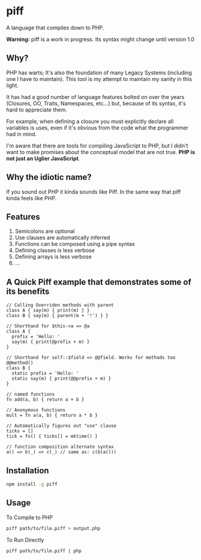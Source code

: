 # piff
A language that compiles down to PHP.

**Warning:** piff is a work in progress. Its syntax might change until version 1.0

## Why?

PHP has warts; It's also the foundation of many Legacy Systems (including one I have to maintain). This tool is my attempt to maintain my sanity in this light.

It has had a good number of language features bolted on over the years (Closures, OO, Traits, Namespaces, etc...) but, because of its syntax, it's hard to appreciate them.

For example, when defining a closure you must explicitly declare all variables is uses, even if it's obvious from the code what the programmer had in mind.

I'm aware that there are tools for compiling JavaScript to PHP, but I didn't want to make promises about the conceptual model that are not true. **PHP is not just an Uglier JavaScript**.

## Why the idiotic name?

If you sound out PHP it kinda sounds like Piff. In the same way that piff kinda feels like PHP.

## Features

1. Semicolons are optional
1. Use clauses are automatically inferred
1. Functions can be composed using a pipe syntax
1. Defining classes is less verbose
1. Defining arrays is less verbose
1. ...

## A Quick Piff example that demonstrates some of its benefits

```
// Calling Overriden methods with parent
class A { say(m) { print(m) } }
class B { say(m) { parent(m + '!') } }

// Shorthand for $this->a => @a
class A {
  prefix = 'Hello: '
  say(m) { print(@prefix + m) }
}

// Shorthand for self::$field => @@field. Works for methods too @@method()
class B {
  static prefix = 'Hello: '
  static say(m) { print(@@prefix + m) }
}

// named functions
fn add(a, b) { return a + b }

// Anonymous functions
mult = fn a(a, b) { return a * b }

// Automatically figures out "use" clause
ticks = []
tick = fn() { ticks[] = mktime() }

// function composition alternate syntax
a() => b(_) => c(_) // same as: c(b(a()))
```

## Installation

```bash
npm install -g piff
```

## Usage

To Compile to PHP
```bash
piff path/to/file.piff > output.php
```

To Run Directly
```bash
piff path/to/file.piff | php
```
